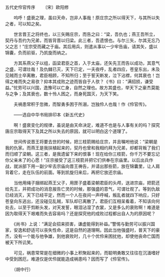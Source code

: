 五代史伶官传序
　　〔宋〕欧阳修

　　呜呼！盛衰之理，虽曰天命，岂非人事哉！原庄宗之所以得天下，与其所以失之者，可以知之矣。

　　世言晋王之将终也，以三矢赐庄宗，而告之曰：“梁，吾仇也；燕王吾所立，契丹与吾约为兄弟，而皆背晋以归梁。此三者，吾遗恨也。与尔三矢，尔其无忘乃父之志！”庄宗受而藏之于庙。其后用兵，则遣从事以一少牢告庙，请其矢，盛以锦囊，负而前驱，乃凯旋而纳之。

　　方其系燕父子以组，函梁君臣之首，入于太庙，还矢先王而告以成功，其意气之盛，可谓壮哉！及仇雠已灭，天下已定，一夫夜呼，乱者四应，苍皇东出，未及见贼而士卒离散，君臣相顾，不知所归；至于誓天断发，泣下沾襟，何其衰也！岂得之难而失之易欤？抑本其成败之迹而皆自于人欤？《书》曰：“满招损，谦受益。”忧劳可以兴国，逸豫可以亡身，自然之理也。故方其盛也，举天下之豪杰莫能与之争；及其衰也，数十怜人困之，而身死国灭，为天下笑。

　　夫祸患常积于忽微，而智勇多困于所溺，岂独伶人也哉！作《伶官传》。

　　——选自中华书局排印本《新五代史》　　

　　啊！盛衰变化的规律，虽说是由天命决定，难道不也是与人事有关的吗？探究唐庄宗取得天下及其之所以失去的原因，就可以明白这个道理了。

　　世间传说晋王将要去世的时候，把三枝箭赐给庄宗，并且嘱咐他说：“梁朝是我的仇家。而燕王是我扶植起来的，契丹也曾和我相约拜为兄弟，却都背叛了我们而归顺了梁朝。这三者，是我遗留下来的恨事！现在给你三枝箭，你千万不要忘记你父亲未了的心愿！”庄宗接受了这三枝箭并把它们供奉在宗庙里。以后出兵作战，就派部下用一副少牢去宗庙向晋王祷告，并请出那些箭，放在锦囊里，让人肩背着它，走在队伍的前面。等到凯旋归来后，再把它放还宗庙。

　　当他用绳子捆绑起燕王父子，用匣子盛着梁朝君臣的头颅，送进宗庙，把箭还给先王，并把成功的消息报告亡灵的时候，那强盛的意气，可谓壮观了。等到仇敌已经消灭，天下已经平定，然而一个人在夜间一声呼喊，叛乱者就四下响应，只好苍皇向东逃出，还没碰见乱贼，军队却已离散了。君臣们互相呆看着，不知该向何处去，以至于剪断头发，对天发誓，眼泪沾湿了衣裳，又是多么的衰败啊！难道是因为取得天下艰难而失去容易吗？还是探究他的成败过程都出自人为的原因呢？

　　《尚书》上说：“满足会招来损害，谦虚能得到补益。”警惕与勤劳可以振兴国家，安逸和舒适可以丧失性命，这是自然的道理啊。因此当他强盛时，普天下的豪杰，没有一个能与他争雄，到他衰败时，几十个优伶来困扰他，却使他丧命亡国而被天下所讥笑。

　　可见，祸患常常是在细微的小事上积聚起来的，而聪明勇敢又往往在沉湎嗜好中受到困厄，难道仅是优伶就能造成祸患吗？因而写了《伶官传》。

　　（胡中行） 


